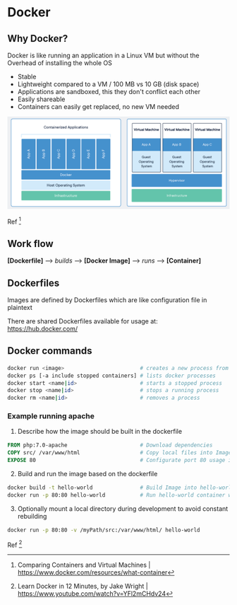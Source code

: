 # Docker

## Why Docker?

Docker is like running an application in a Linux VM but without the Overhead of installing the whole OS

- Stable
- Lightweight compared to a VM / 100 MB vs 10 GB (disk space)
- Applications are sandboxed, this they don't conflict each other
- Easily shareable
- Containers can easily get replaced, no new VM needed

[^ Compare-Docker-VM]: Comparing Containers and Virtual Machines | https://www.docker.com/resources/what-container

![docker-vm](./res/docker-vm.png)

Ref [^ Compare-Docker-VM]

## Work flow

**[Dockerfile]** ⟶ *builds* ⟶ **[Docker Image]** ⟶ *runs* ⟶ **[Container]**



## Dockerfiles

Images are defined by Dockerfiles which are like configuration file in plaintext

There are shared Dockerfiles available for usage at: <https://hub.docker.com/>



## Docker commands

```bash
docker run <image>                        # creates a new process from the image
docker ps [-a include stopped containers] # lists docker processes
docker start <name|id>                    # starts a stopped process
docker stop <name|id>                     # stops a running process
docker rm <name|id>                       # removes a process
```



### Example running apache

[^ Example-Running-Apache]: Learn Docker in 12 Minutes, by Jake Wright | <https://www.youtube.com/watch?v=YFl2mCHdv24>

1. Describe how the image should be built in the dockerfile

```dockerfile
FROM php:7.0-apache                       # Download dependencies
COPY src/ /var/www/html                   # Copy local files into Image
EXPOSE 80                                 # Configurate port 80 usage in Image
```

2. Build and run the image based on the dockerfile

```bash
docker build -t hello-world               # Build Image into hello-world container
docker run -p 80:80 hello-world           # Run hello-world container with port 80 to 80 mapping
```

3. Optionally mount a local directory during development to avoid constant rebuilding

```bash
docker run -p 80:80 -v /myPath/src:/var/www/html/ hello-world
```

Ref [^ Example-Running-Apache]


